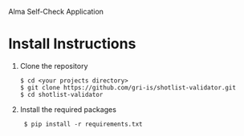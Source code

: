 Alma Self-Check Application

<h1>Install Instructions</h1>

1. Clone the repository

       $ cd <your projects directory>
       $ git clone https://github.com/gri-is/shotlist-validator.git
       $ cd shotlist-validator
2. Install the required packages

        $ pip install -r requirements.txt
